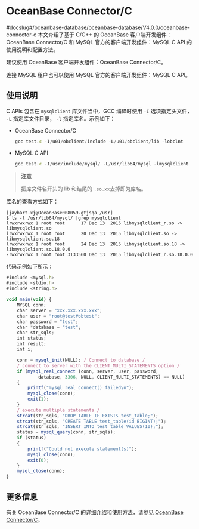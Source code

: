 # OceanBase Connector/C
#docslug#/oceanbase-database/oceanbase-database/V4.0.0/oceanbase-connector-c
本文介绍了基于 C/C++ 的 OceanBase 客户端开发组件：OceanBase Connector/C 和 MySQL 官方的客户端开发组件：MySQL C API 的使用说明和配置方法。

建议使用 OceanBase 客户端开发组件：OceanBase Connector/C。

连接 MySQL 租户也可以使用 MySQL 官方的客户端开发组件：MySQL C API。

## 使用说明

C APIs 包含在 `mysqlclient` 库文件当中，GCC 编译时使用 `-I` 选项指定头文件， `-L` 指定库文件目录， `-l` 指定库名。示例如下：

* OceanBase Connector/C

  ```javascript
  gcc test.c -I/u01/obclient/include -L/u01/obclient/lib -lobclnt
  ```

* MySQL C API

  ```javascript
  gcc test.c -I/usr/include/mysql/ -L/usr/lib64/mysql -lmysqlclient
  ```

>**注意**
>
>把库文件名开头的 lib 和结尾的 `.so.xx`去掉即为库名。

库名的查看方式如下：

```shell
[jayhart.xj@OceanBase008059.gtjsqa /usr] 
$ ls -l /usr/lib64/mysql/ |grep mysqlclient
lrwxrwxrwx 1 root root      17 Dec 13  2015 libmysqlclient_r.so -> libmysqlclient.so
lrwxrwxrwx 1 root root      20 Dec 13  2015 libmysqlclient.so -> libmysqlclient.so.18 
lrwxrwxrwx 1 root root      24 Dec 13  2015 libmysqlclient.so.18 -> libmysqlclient.so.18.0.0
-rwxrwxrwx 1 root root 3133560 Dec 13  2015 libmysqlclient_r.so.18.0.0
```

代码示例如下所示：

```javascript
#include <mysql.h>
#include <stdio.h>
#include <string.h>

void main(void) {
    MYSQL conn;
    char server = "xxx.xxx.xxx.xxx";
    char user = "root@test#obtest";                                                //用户名@租户名#集群名称
    char password = "test";                                                        //密码
    char *database = "test";                                                       //数据库名
    char str_sqls;
    int status;
    int result;
    int i;

    conn = mysql_init(NULL); / Connect to database /
    / connect to server with the CLIENT_MULTI_STATEMENTS option /
    if (mysql_real_connect (conn, server, user, password,
            database, 3306, NULL, CLIENT_MULTI_STATEMENTS) == NULL)
    {
        printf("mysql_real_connect() failed\n");
        mysql_close(conn);
        exit(1);
    }
    / execute multiple statements /
    strcat(str_sqls, "DROP TABLE IF EXISTS test_table;");
    strcat(str_sqls, "CREATE TABLE test_table(id BIGINT);");
    strcat(str_sqls, "INSERT INTO test_table VALUES(10);");
    status = mysql_query(conn, str_sqls);
    if (status)
    {
        printf("Could not execute statement(s)");
        mysql_close(conn);
        exit(0);
    }
    mysql_close(conn);
}
```

## 更多信息

有关 OceanBase Connector/C 的详细介绍和使用方法，请参见 [OceanBase Connector/C](https://www.oceanbase.com/docs/enterprise-oceanbase-connector-c-cn-10000000000348562)。
